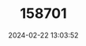 ---
title: "158701"
category: "Calopteryx splendens"
draft: false
date: 2024-02-22 13:03:52
languages:
  Norwegian: ["Båndpraktvannymfe"]
  Swedish: ["Blåbandad jungfruslända"]
  Danish: ["Blåbåndet Pragtvandnymfe"]
  French: ["Caloptéryx Éclatant"]
  German: ["Gebänderte Prachtlibelle"]
  Finnish: ["Immenkorento"]
  Czech: ["Motýlice lesklá"]
  Slovenian: ["Pasasti bleščavec"]
  Serbian: ["Pegava sjajna devica"]
  Croatian: ["Prugasta konjska smrt"]
  Bosnian: ["Prugasta vila"]
  Hungarian: ["Sávos szitakötő"]
  Italian: ["Splendente comune"]
  Polish: ["Świtezianka błyszcząca"]
  Albanian: ["Vajzë fluturuesja me shirita"]
  Dutch; Flemish: ["Weidebeekjuffer"]
  Russian: ["Красотка блестящая"]
  Ukrainian: ["Красуня блискуча"]
  Bulgarian: ["Поясно ромолниче"]
  English: ["Banded Demoiselle"]
---